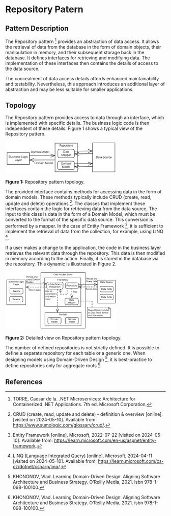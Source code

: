 # Repository Patern
## Pattern Description
The Repository pattern [^1] provides an abstraction of data access. It allows the retrieval of data from the database in the form of domain objects, their manipulation in memory, and their subsequent storage back in the database. It defines interfaces for retrieving and modifying data. The implementation of these interfaces then contains the details of access to the data source.

The concealment of data access details affords enhanced maintainability and testability. Nevertheless, this approach introduces an additional layer of abstraction and may be less suitable for smaller applications.

## Topology
The Repository pattern provides access to data through an interface, which is implemented with specific details. The business logic code is then independent of these details. Figure 1 shows a typical view of the Repository pattern.

<img src="./Diagrams/Repository_literature.png" width="350"/>

**Figure 1:** Repository pattern topology.

The provided interface contains methods for accessing data in the form of domain models. These methods typically include CRUD (create, read, update and delete) operations [^2]. The classes that implement these interfaces contain the logic for retrieving data from the data source. The input to this class is data in the form of a Domain Model, which must be converted to the format of the specific data source. This conversion is performed by a mapper. In the case of Entity Framework [^3], it is sufficient to implement the retrieval of data from the collection, for example, using LINQ [^4].

If a user makes a change to the application, the code in the business layer retrieves the relevant data through the repository. This data is then modified in memory according to the action. Finally, it is stored in the database via the repository. This dynamic is illustrated in Figure 2.

<img src="./Diagrams/Repository_annotate.png" width="350"/>

**Figure 2:** Detailed view on Repository pattern topology.

The number of defined repositories is not strictly defined. It is possible to define a separate repository for each table or a generic one. When designing models using Domain-Driven Design [^5], it is best-practice to define repositories only for aggregate roots [^5].

## References
[^1]: TORRE, Caesar de la. .NET Microservices: Architecture for Containerized .NET Applications. 7th ed. Microsoft Corporation.

[^2]: CRUD (create, read, update and delete) - definition & overview [online]. [visited on 2024-05-10]. Available from: https://www.sumologic.com/glossary/crud/.

[^3]: Entity Framework [online]. Microsoft, 2022-07-22 [visited on 2024-05-10]. Available from: https://learn.microsoft.com/en-us/aspnet/entity-framework.

[^4]: LINQ (Language Integrated Query) [online]. Microsoft, 2024-04-11 [visited on 2024-05-10]. Available from: https://learn.microsoft.com/cs-cz/dotnet/csharp/linq/.

[^5]: KHONONOV, Vlad. Learning Domain-Driven Design: Aligning Software Architecture and Business Strategy. O’Reilly Media, 2021. isbn 978-1-098-100100.